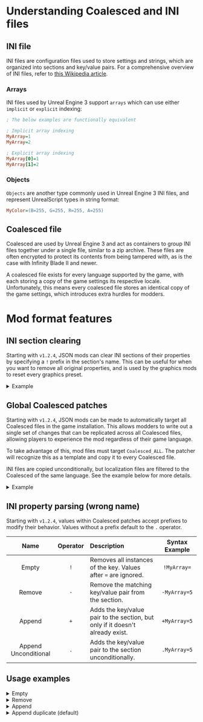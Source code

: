 # Understanding Coalesced and INI files

## INI file
INI files are configuration files used to store settings and strings, which are organized into sections and key/value pairs.
For a comprehensive overview of INI files, refer to [this Wikipedia article](https://en.wikipedia.org/wiki/INI_file).

### Arrays
INI files used by Unreal Engine 3 support `arrays` which can use either `implicit` or `explicit` indexing:
```ini
; The below examples are functionally equivalent 

; Implicit array indexing
MyArray=1
MyArray=2

; Explicit array indexing
MyArray[0]=1
MyArray[1]=2
```

### Objects
`Objects` are another type commonly used in Unreal Engine 3 INI files, and represent UnrealScript types in string format:
```ini
MyColor=(B=255, G=255, R=255, A=255)
```

## Coalesced file
Coalesced are used by Unreal Engine 3 and act as containers to group INI files together under a single file, similar to a zip archive.
These files are often encrypted to protect its contents from being tampered with, as is the case with Infinity Blade II and newer.

A coalesced file exists for every language supported by the game, with each storing a copy of the game settings its respective locale.
Unfortunately, this means every coalesced file stores an identical copy of the game settings, which introduces extra hurdles for modders.

# Mod format features

## INI section clearing
Starting with `v1.2.4`, JSON mods can clear INI sections of their properties by specifying a `!` prefix in the section's name.
This can be useful for when you want to remove all original properties, and is used by the graphics mods to reset every graphics preset.

<details>
<summary>Example</summary>

<br/>In the following example, the JSON patch removes all properties from [SystemSettingsIPhone3GS] and adds two new values:

#### INI section pre-patch:
```ini
[SystemSettingsIPhone3GS]
BasedOn=SystemSettingsMobileTextureBias
LensFlares=False
DetailMode=0
MobileEnableMSAA=True
MobileMaxMemory=100
MemoryDetailMode=0
bMobileUsingHighResolutionTiming=False
MobileLandscapeLodBias=2
StatFontScaleFactor=1.8
ParticleLODBias=1
...
```

#### The JSON mod patch to apply:
```json
{
    "section": "!SystemSettingsIPhone3GS",
    "value": ["BasedOn=SystemSettings", "MobileContentScaleFactor=2.2"]
}
```

#### INI section post-patch:
```ini
[SystemSettingsIPhone3GS]
BasedOn=SystemSettings
MobileContentScaleFactor=2.2
```

</details>

## Global Coalesced patches
Starting with `v1.2.4`, JSON mods can be made to automatically target all Coalesced files in the game installation.
This allows modders to write out a single set of changes that can be replicated across all Coalesced files, allowing players to experience the mod regardless of their game language.

To take advantage of this, mod files must target `Coalesced_ALL`. The patcher will recognize this as a template and copy it to every Coalesced file.

INI files are copied unconditionally, but localization files are filtered to the Coalesced of the same language. See the example below for more details.

<!-- Say something about how this renders the old way mostly obsolete? -->

<details>
<summary>Example</summary>

The following example mod targets all Coalesced files globally and specifies three INIs to edit.
- `SwordGame/Config/IPhone-SwordGame.ini` is copied to every Coalesced file since it is not language-specific.
- `SwordGame/Localization/INT/SwordGame.int` is copied to `Coalesced_INT.bin`, since it is a locale file targeting American English (`INT`).
- `SwordGame/Localization/DEU/SwordGame.deu` is copied to `Coalesced_DEU.bin`, since it is a locale file targeting German (`DEU`).

```json
{
    "file": "Coalesced_ALL",
    "type": "Coalesced",
    "objects": [
        {
            "object": "SwordGame/Config/IPhone-SwordGame.ini",
            "patches": ...
        },
        {
            "object": "SwordGame/Localization/INT/SwordGame.int",
            "patches": ...
        },
        {
            "object": "SwordGame/Localization/DEU/SwordGame.deu",
            "patches": ...
        }
    ]
}
```

</details>

<!-- This section and its contents are at an OK starting point, but the quality's not quite there yet. -->

## INI property parsing (wrong name)

Starting with `v1.2.4`, values within Coalesced patches accept prefixes to modify their behavior.
Values without a prefix default to the `.` operator.

|         Name         | Operator | Description                                                                   | Syntax Example |
|:--------------------:|:--------:|:------------------------------------------------------------------------------|:--------------:|
|        Empty         |   `!`    | Removes all instances of the key. Values after `=` are ignored.               |  `!MyArray=`   |
|        Remove        |   `-`    | Remove the matching key/value pair from the section.                          |  `-MyArray=5`  |
|        Append        |   `+`    | Adds the key/value pair to the section, but only if it doesn't already exist. |  `+MyArray=5`  |
| Append Unconditional |   `.`    | Adds the key/value pair to the section unconditionally.                       |  `.MyArray=5`  |

## Usage examples

<!-- EMPTY -->

<details>
<summary>Empty</summary>

<br/>Useful for emptying an array and starting new.

INI section pre-patch:
```ini
[SwordGame.SwordPlayer]
ConstantStoreGemList=Gem3_1
ConstantStoreGemList=Gem3_2
ConstantStoreGemList=Gem3_3
ConstantStoreGemList=Gem3_4
SpecialMaxGemList=Gem1_1
SpecialMaxGemList=Gem1_2
SpecialMaxGemList=Gem1_3
```

JSON patch:
```json
{
    "section": "SwordGame.SwordPlayer",
    "value": [
        "!ConstantStoreGemList=",
        ".ConstantStoreGemList=Gem3_5"
    ]
}
```

INI section post-patch:
```ini
[SwordGame.SwordPlayer]
ConstantStoreGemList=Gem3_5
SpecialMaxGemList=Gem1_1
SpecialMaxGemList=Gem1_2
SpecialMaxGemList=Gem1_3
```

</details>

<!-- REMOVE -->

<details>
<summary>Remove</summary>

<br/>Useful for removing a few entries from an array.

INI section pre-patch:
```ini
[SwordGame.SwordPlayer]
ConstantStoreGemList=Gem3_1
ConstantStoreGemList=Gem3_2
ConstantStoreGemList=Gem3_3
ConstantStoreGemList=Gem3_4
```

JSON patch:
```json
{
    "section": "SwordGame.SwordPlayer",
    "value": [
        "-ConstantStoreGemList=Gem3_1",
        "-ConstantStoreGemList=Gem3_3"
    ]
}
```

INI section post-patch:
```ini
[SwordGame.SwordPlayer]
ConstantStoreGemList=Gem3_2
ConstantStoreGemList=Gem3_4
```

</details>

<!-- APPEND -->

<details>
<summary>Append</summary>

<br/> I'm really not sure what this one would be useful for.

INI section pre-patch:
```ini
[SwordGame.SwordPlayer]
ConstantStoreGemList=Gem3_1
ConstantStoreGemList=Gem3_2
ConstantStoreGemList=Gem3_3
ConstantStoreGemList=Gem3_4
```

JSON patch:
```json
{
    "section": "SwordGame.SwordPlayer",
    "value": [
        "+ConstantStoreGemList=Gem3_3",
        "+ConstantStoreGemList=Gem3_5"
    ]
}
```

INI section post-patch:
```ini
[SwordGame.SwordPlayer]
ConstantStoreGemList=Gem3_1
ConstantStoreGemList=Gem3_2
ConstantStoreGemList=Gem3_3
ConstantStoreGemList=Gem3_4
ConstantStoreGemList=Gem3_5
```

</details>

<!-- APPEND DUPLICATE -->

<details>
<summary>Append duplicate (default)</summary>

<br/> Pastes the key/value at the bottom of the section.
This is the default option for properties without an operator.

INI section pre-patch:
```ini
[SwordGame.SwordPlayer]
ConstantStoreGemList=Gem3_1
ConstantStoreGemList=Gem3_2
ConstantStoreGemList=Gem3_3
ConstantStoreGemList=Gem3_4
```

JSON patch:
```json
{
    "section": "SwordGame.SwordPlayer",
    "value": [
        ".ConstantStoreGemList=Gem3_2",
        ".ConstantStoreGemList=Gem3_2"
    ]
}
```

INI section post-patch:
```ini
[SwordGame.SwordPlayer]
ConstantStoreGemList=Gem3_1
ConstantStoreGemList=Gem3_2
ConstantStoreGemList=Gem3_3
ConstantStoreGemList=Gem3_4
ConstantStoreGemList=Gem3_2
ConstantStoreGemList=Gem3_2
```

</details>